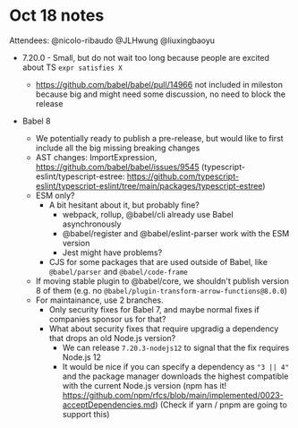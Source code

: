 # Oct 18 notes

Attendees: @nicolo-ribaudo @JLHwung @liuxingbaoyu

- 7.20.0 - Small, but do not wait too long because people are excited about TS `expr satisfies X`
  - https://github.com/babel/babel/pull/14966 not included in mileston because big and might need some discussion, no need to block the release

- Babel 8
  - We potentially ready to publish a pre-release, but would like to first include all the big missing breaking changes
  - AST changes: ImportExpression, https://github.com/babel/babel/issues/9545 (typescript-eslint/typescript-estree: https://github.com/typescript-eslint/typescript-eslint/tree/main/packages/typescript-estree)
  - ESM only?
    - A bit hesitant about it, but probably fine?
      - webpack, rollup, @babel/cli already use Babel asynchronously
      - @babel/register and @babel/eslint-parser work with the ESM version
      - Jest might have problems?
    - CJS for some packages that are used outside of Babel, like `@babel/parser` and `@babel/code-frame`
   - If moving stable plugin to @babel/core, we shouldn't publish version 8 of them (e.g. no `@babel/plugin-transform-arrow-functions@8.0.0`)
   - For maintainance, use 2 branches.
     - Only security fixes for Babel 7, and maybe normal fixes if companies sponsor us for that?
     - What about security fixes that require upgradig a dependency that drops an old Node.js version?
       - We can release `7.20.3-nodejs12` to signal that the fix requires Node.js 12
       - It would be nice if you can specify a dependency as `"3 || 4"` and the package manager downloads the highest compatible with the current Node.js version (npm has it! https://github.com/npm/rfcs/blob/main/implemented/0023-acceptDependencies.md) (Check if yarn / pnpm are going to support this)
